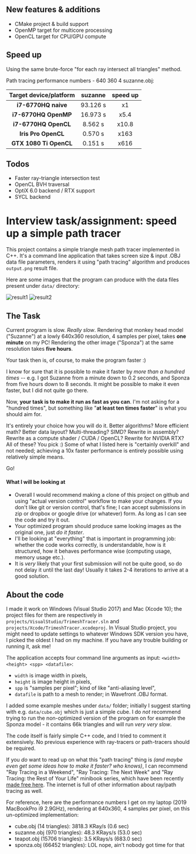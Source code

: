 ## New features & additions
- CMake project & build support
- OpenMP target for multicore processing
- OpenCL target for CPU/GPU compute

## Speed up
Using the same brute-force "for each ray intersect all triangles" method.

Path tracing performance numbers - 640 360 4 suzanne.obj:

| Target device/platform | suzanne   | speed up |
| :---:                  | :---:     | :---:    |
| **i7-6770HQ naive**    | 93.126 s  | x1       |
| **i7-6770HQ OpenMP**   | 16.973 s  | x5.4     |
| **i7-6770HQ OpenCL**   | 8.562 s   | x10.8    |
| **Iris Pro OpenCL**    | 0.570 s   | x163     |
| **GTX 1080 Ti OpenCL** | 0.151 s   | x616     |

## Todos
 - Faster ray-triangle intersection test
 - OpenCL BVH traversal
 - OptiX 6.0 backend / RTX support
 - SYCL backend

# Interview task/assignment: speed up a simple path tracer

This project contains a simple triangle mesh path tracer implemented in C++.
It's a command line application that takes screen size & input .OBJ data file parameters,
renders it using "path tracing" algorithm and produces `output.png` result file.

Here are some images that the program can produce with the data files present under `data/` directory:

![result1](/result3Suzanne.png?raw=true "Suzanne")
![result2](/result5Sponza.png?raw=true "Sponza")

## The Task

Current program is slow. *Really slow*. Rendering that monkey head model ("Suzanne") at a lowly 640x360 resolution,
4 samples per pixel, takes **one minute** on my PC! Rendering the other image ("Sponza") at the same resolution takes **five hours**.

Your task then is, of course, to make the program faster :)

I know for sure that it is possible to make it faster by *more than a hundred times* -- e.g. I got Suzanne from a minute down
to 0.2 seconds, and Sponza from five hours down to 8 seconds. It might be possible to make it even faster, but I
did not quite go there.

Now, **your task is to make it run as fast as you can**. I'm not asking for a "hundred times", but something like
"**at least ten times faster**" is what you should aim for.

It's entirely your choice how you will do it. Better algorithms? More efficient math? Better data layout? Multi-threading? SIMD?
Rewrite in assembly? Rewrite as a compute shader / CUDA / OpenCL? Rewrite for NVIDIA RTX? All of these? You pick :) Some of what I listed
here is "certainly overkill" and not needed; achieving a 10x faster performance is entirely possible using relatively simple means.

Go!

#### What I will be looking at

* Overall I would recommend making a clone of this project on github and using "actual version control" workflow to make your changes.
If you don't like git or version control, that's fine; I can accept submissions in zip or dropbox or google drive (or whatever) form.
As long as I can see the code and try it out.
* Your optimized program should produce same looking images as the original one, just *do it faster*.
* I'll be looking at "everything" that is important in programming job: whether the code works correctly, is understandable,
  how is it structured, how it behaves performance wise (computing usage, memory usage etc.).
* It is *very* likely that your first submission will not be quite good, so do not delay it until the last day! Usually it
  takes 2-4 iterations to arrive at a good solution.



## About the code

I made it work on Windows (Visual Studio 2017) and Mac (Xcode 10); the project files for them are respectively in
`projects/VisualStudio/TrimeshTracer.sln` and `projects/Xcode/TrimeshTracer.xcodeproj`. In Visual Studio project, you might need to update settings to whatever Windows SDK version you have, I picked the oldest I had on my machine. If you have any trouble building or running it,
ask me!

The application accepts four command line arguments as input: `<width> <height> <spp> <datafile>`:

* `width` is image width in pixels,
* `height` is image height in pixels,
* `spp` is "samples per pixel"; kind of like "anti-aliasing level",
* `datafile` is path to a mesh to render; in Wavefront .OBJ format.

I added some example meshes under `data/` folder; initially I suggest starting with e.g. `data/cube.obj` which is just a simple
cube. I do *not* recommend trying to run the non-optimized version of the program on for example the Sponza model - it contains 66k
triangles and will run *very very slow*.

The code itself is fairly simple C++ code, and I tried to comment it extensively. No previous experience with ray-tracers
or path-tracers should be required.

If you *do* want to read up on what this "path tracing" thing is *(and maybe even get some ideas how to make it faster? who knows)*,
I can recommend "Ray Tracing in a Weekend", "Ray Tracing: The Next Week" and "Ray Tracing: the Rest of Your Life" minibook series,
which have been recently [made free here](http://www.realtimerendering.com/raytracing/). The internet is full of other information about ray/path tracing as well.

For reference, here are the performance numbers I get on my laptop (2019 MacBookPro i9 2.9GHz), rendering at 640x360, 4 samples per pixel, on this un-optimized implementation:

* cube.obj (14 triangles): 3818.3 KRay/s (0.6 sec)
* suzanne.obj (970 triangles): 48.3 KRays/s (53.0 sec)
* teapot.obj (15706 triangles): 3.5 KRays/s (683.0 sec)
* sponza.obj (66452 triangles): LOL nope, ain't nobody got time for that

